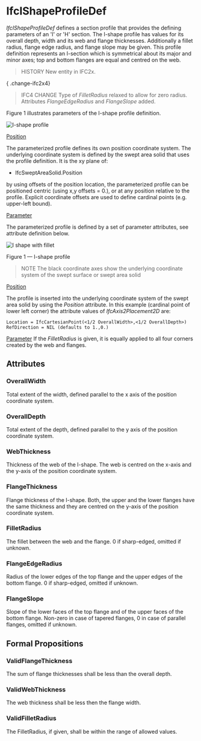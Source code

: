 # IfcIShapeProfileDef

_IfcIShapeProfileDef_ defines a section profile that provides the defining parameters of an 'I' or 'H' section. The I-shape profile has values for its overall depth, width and its web and flange thicknesses. Additionally a fillet radius, flange edge radius, and flange slope may be given. This profile definition represents an I-section which is symmetrical about its major and minor axes; top and bottom flanges are equal and centred on the web.
<!-- end of short definition -->


> HISTORY New entity in IFC2x.

{ .change-ifc2x4}
> IFC4 CHANGE Type of _FilletRadius_ relaxed to allow for zero radius. Attributes _FlangeEdgeRadius_ and _FlangeSlope_ added.

Figure 1 illustrates parameters of the I-shape profile definition.

![I-shape profile](../../../../figures/ifcishapeprofiledef-layout1.gif)

<u>Position</u>

The parameterized profile defines its own position coordinate system. The underlying coordinate system is defined by the swept area solid that uses the profile definition. It is the xy plane of:

 * IfcSweptAreaSolid.Position

by using offsets of the position location, the parameterized profile can be positioned centric (using x,y offsets = 0.), or at any position relative to the profile. Explicit coordinate offsets are used to define cardinal points (e.g. upper-left bound).

<u>Parameter</u>

The parameterized profile is defined by a set of parameter attributes, see attribute definition below.

![I shape with fillet](../../../../figures/ifcishapeprofiledef-layout2.gif)

Figure 1 — I-shape profile

> NOTE The black coordinate axes show the underlying coordinate system of the swept surface or swept area solid

<u>Position</u>

The profile is inserted into the underlying coordinate system of the swept area solid by using the <em>Position</em> attribute. In this example (cardinal point of lower left corner) the attribute values of <em>IfcAxis2Placement2D</em> are:

```
Location = IfcCartesianPoint(<1/2 OverallWidth>,<1/2 OverallDepth>)
RefDirection = NIL (defaults to 1.,0.)
```

<u>Parameter</u>
If the <em>FilletRadius</em>
is given, it is equally applied to all four corners created by the web
and flanges.

## Attributes

### OverallWidth
Total extent of the width, defined parallel to the x axis of the position coordinate system.

### OverallDepth
Total extent of the depth, defined parallel to the y axis of the position coordinate system.

### WebThickness
Thickness of the web of the I-shape. The web is centred on the x-axis and the y-axis of the position coordinate system.

### FlangeThickness
Flange thickness of the I-shape. Both, the upper and the lower flanges have the same thickness and they are centred on the y-axis of the position coordinate system.

### FilletRadius
The fillet between the web and the flange. 0 if sharp-edged, omitted if unknown.

### FlangeEdgeRadius
Radius of the lower edges of the top flange and the upper edges of the bottom flange. 0 if sharp-edged, omitted if unknown.

### FlangeSlope
Slope of the lower faces of the top flange and of the upper faces of the bottom flange. Non-zero in case of tapered flanges, 0 in case of parallel flanges, omitted if unknown.

## Formal Propositions

### ValidFlangeThickness
The sum of flange thicknesses shall be less than the overall depth.

### ValidWebThickness
The web thickness shall be less then the flange width.

### ValidFilletRadius
The FilletRadius, if given, shall be within the range of allowed values.

